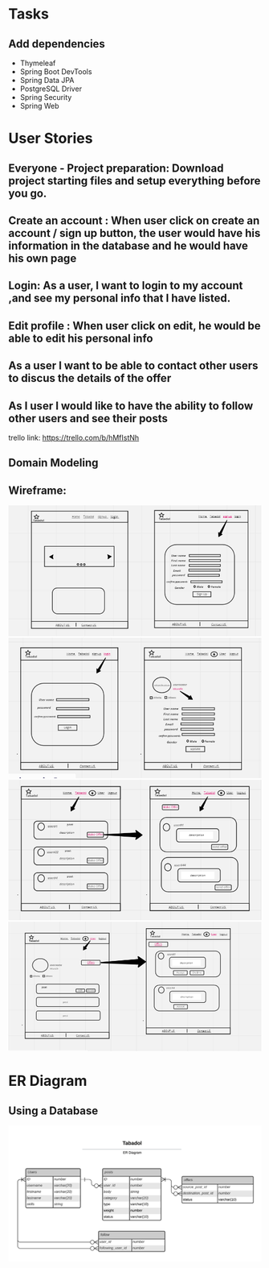 
# Tasks 

## Add dependencies
- Thymeleaf  
- Spring Boot DevTools
- Spring Data JPA 
- PostgreSQL Driver 
- Spring Security 
- Spring Web 

# User Stories 
## Everyone - Project preparation: Download project starting files and setup everything before you go. 
## Create an account : When user click on create an account / sign up button, the user would have his information in the database and he would have his own page 
## Login: As a user, I want to login to my account ,and see my personal info that I have listed.
## Edit profile : When user click on edit, he would be able to edit his personal info 
## As a user I want to be able to contact other users to discus the details of the offer 
## As I user I would like to have the ability to follow other users and see their posts 

trello link: https://trello.com/b/hMfIstNh 




## Domain Modeling 
## Wireframe:

![](assets/1.png)
![](assets/2.png)
![](assets/3.png)
![](assets/4.png)


# ER Diagram
## Using a Database
![](assets/ERD.png)
